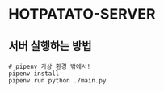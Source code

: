 # HOTPATATO-SERVER
## 서버 실행하는 방법
```
# pipenv 가상 환경 밖에서!
pipenv install
pipenv run python ./main.py
```

